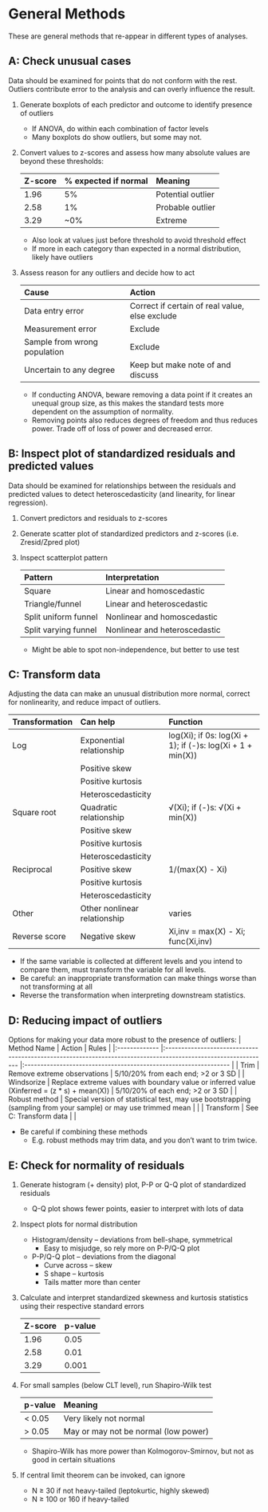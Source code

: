 General Methods
===============

These are general methods that re-appear in different types of analyses.

A: Check unusual cases
-------------------

Data should be examined for points that do not conform with the rest. Outliers contribute error to the analysis and can overly influence the result.

1.	Generate boxplots of each predictor and outcome to identify presence of outliers
    - If ANOVA, do within each combination of factor levels
    - Many boxplots do show outliers, but some may not.
2.	Convert values to z-scores and assess how many absolute values are beyond these thresholds:

    | Z-score	| % expected if normal | Meaning           |
    |:------- |:-------------------- |:----------------- |
    | 1.96	  |  5%	                 | Potential outlier |
    | 2.58	  |  1%	                 | Probable outlier  |
    | 3.29	  | ~0%	                 | Extreme           |

    - Also look at values just before threshold to avoid threshold effect
    - If more in each category than expected in a normal distribution, likely have outliers

3.	Assess reason for any outliers and decide how to act

    | Cause                        | Action                                         |
    |:---------------------------- |:---------------------------------------------- |
    | Data entry error             | Correct if certain of real value, else exclude |
    | Measurement error	           | Exclude                                        |
    | Sample from wrong population | Exclude                                        |
    | Uncertain to any degree	     | Keep but make note of and discuss              |

    - If conducting ANOVA, beware removing a data point if it creates an unequal group size, as this makes the standard tests more dependent on the assumption of normality.
    - Removing points also reduces degrees of freedom and thus reduces power. Trade off of loss of power and decreased error.

B: Inspect plot of standardized residuals and predicted values
-----------------------------------------------------------

Data should be examined for relationships between the residuals and predicted values to detect heteroscedasticity (and linearity, for linear regression).
1.	Convert predictors and residuals to z-scores
2.	Generate scatter plot of standardized predictors and z-scores (i.e. Zresid/Zpred plot)
3.	Inspect scatterplot pattern

    | Pattern              | Interpretation                |
    |:-------------------- |:----------------------------- |
    | Square	             | Linear and homoscedastic      |
    | Triangle/funnel	     | Linear and heteroscedastic    |
    | Split uniform funnel | Nonlinear and homoscedastic   |
    | Split varying funnel | Nonlinear and heteroscedastic |

    - Might be able to spot non-independence, but better to use test

C: Transform data
--------------

Adjusting the data can make an unusual distribution more normal, correct for nonlinearity, and reduce impact of outliers.

| Transformation      | Can help                     | Function                                                   |
|:------------------- |:---------------------------- |:---------------------------------------------------------- |
| Log                 | Exponential relationship     | log(Xi); if 0s: log(Xi + 1); if (-)s: log(Xi + 1 + min(X)) |
|                     | Positive skew                |                                                            |
|                     | Positive kurtosis            |                                                            |
|                     | Heteroscedasticity           |                                                            |
| Square root         | Quadratic relationship       | √(Xi); if (-)s: √(Xi + min(X))                             |
|                     | Positive skew                |                                                            |
|                     | Positive kurtosis            |                                                            |
|                     | Heteroscedasticity           |                                                            |
| Reciprocal          | Positive skew                | 1/(max(X) - Xi)                                            |
|                     | Positive kurtosis            |                                                            |
|                     | Heteroscedasticity           |                                                            |
| Other               | Other nonlinear relationship | varies                                                     |
| Reverse score <any> | Negative skew                | Xi,inv = max(X) - Xi; func(Xi,inv)                         |

- If the same variable is collected at different levels and you intend to compare them, must transform the variable for all levels.
- Be careful: an inappropriate transformation can make things worse than not transforming at all
- Reverse the transformation when interpreting downstream statistics.

D: Reducing impact of outliers
---------------------------

Options for making your data more robust to the presence of outliers:
| Method Name   | Action	                                                                                                       | Rules                                                            |
|:------------- |:-------------------------------------------------------------------------------------------------------------- |:---------------------------------------------------------------- |
| Trim          | Remove extreme observations                                                                                    | 5/10/20% from each end; >2 or 3 SD                               |
| Windsorize    | Replace extreme values with boundary value or inferred value (Xinferred = (z * s) + mean(X))                   | 5/10/20% of each end; >2 or 3 SD |
| Robust method |	Special version of statistical test, may use bootstrapping (sampling from your sample) or may use trimmed mean |	                                                                |
| Transform     | See C: Transform data                                                                                          |                                                                  |

- Be careful if combining these methods
    - E.g. robust methods may trim data, and you don’t want to trim twice.

E: Check for normality of residuals
--------------------------------

1.	Generate histogram (+ density) plot, P-P or Q-Q plot of standardized residuals
    - Q-Q plot shows fewer points, easier to interpret with lots of data
2.	Inspect plots for normal distribution
    - Histogram/density – deviations from bell-shape, symmetrical
        - Easy to misjudge, so rely more on P-P/Q-Q plot
    - P-P/Q-Q plot – deviations from the diagonal
        - Curve across – skew
        - S shape – kurtosis
        - Tails matter more than center
3.	Calculate and interpret standardized skewness and kurtosis statistics using their respective standard errors

    | Z-score | p-value |
    |:------- |:------- |
    | 1.96    | 0.05    |
    | 2.58    | 0.01    |
    | 3.29    | 0.001   |

4.	For small samples (below CLT level), run Shapiro-Wilk test

    | p-value | Meaning                              |
    |:------- |:------------------------------------ |
    | < 0.05  | Very likely not normal               |
    | > 0.05  | May or may not be normal (low power) |

    - Shapiro-Wilk has more power than Kolmogorov-Smirnov, but not as good in certain situations
5.	If central limit theorem can be invoked, can ignore
    - N ≥ 30 if not heavy-tailed (leptokurtic, highly skewed)
    - N ≥ 100 or 160 if heavy-tailed
